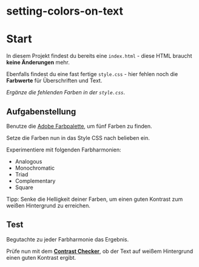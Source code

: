 # setting-colors-on-text

# Start
In diesem Projekt findest du bereits eine `index.html` - diese HTML braucht **keine Änderungen** mehr.

Ebenfalls findest du eine fast fertige `style.css` - hier fehlen noch die **Farbwerte** für Überschriften und Text.

_Ergänze die fehlenden Farben in der `style.css`_.

## Aufgabenstellung
Benutze die [Adobe Farbpalette](https://color.adobe.com/create/color-wheel), um fünf Farben zu finden.

Setze die Farben nun in das Style CSS nach belieben ein.

Experimentiere mit folgenden Farbharmonien:
* Analogous
* Monochromatic
* Triad
* Complementary
* Square

Tipp: Senke die Helligkeit deiner Farben, um einen guten Kontrast zum weißen Hintergrund zu erreichen.

## Test
Begutachte zu jeder Farbharmonie das Ergebnis.

Prüfe nun mit dem [**Contrast Checker**](https://color.adobe.com/create/color-contrast-analyzer), ob der Text auf weißem Hintergrund einen guten Kontrast ergibt.
